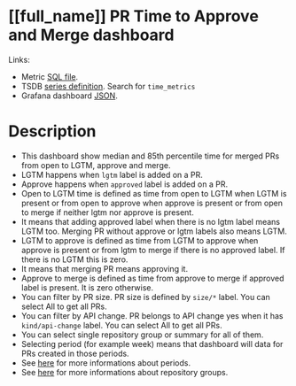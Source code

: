 <h1 id="kubernetes-dashboard">[[full_name]] PR Time to Approve and Merge dashboard</h1>
<p>Links:</p>
<ul>
<li>Metric <a href="https://github.com/cncf/devstats/blob/master/metrics/kubernetes/time_metrics.sql" target="_blank">SQL file</a>.</li>
<li>TSDB <a href="https://github.com/cncf/devstats/blob/master/metrics/kubernetes/metrics.yaml" target="_blank">series definition</a>. Search for <code>time_metrics</code></li>
<li>Grafana dashboard <a href="https://github.com/cncf/devstats/blob/master/grafana/dashboards/kubernetes/pr-time-to-approve-and-merge.json" target="_blank">JSON</a>.</li>
</ul>
<h1 id="description">Description</h1>
<ul>
<li>This dashboard show median and 85th percentile time for merged PRs from open to LGTM, approve and merge.</li>
<li>LGTM happens when <code>lgtm</code> label is added on a PR.</li>
<li>Approve happens when <code>approved</code> label is added on a PR.</li>
<li>Open to LGTM time is defined as time from open to LGTM when LGTM is present or from open to approve when approve is present or from open to merge if neither lgtm nor approve is present.</li>
<li>It means that adding approved label when there is no lgtm label means LGTM too. Merging PR without approve or lgtm labels also means LGTM.</li>
<li>LGTM to approve is defined as time from LGTM to approve when approve is present or from lgtm to merge if there is no approved label. If there is no LGTM this is zero.</li>
<li>It means that merging PR means approving it.</li>
<li>Approve to merge is defined as time from approve to merge if approved label is present. It is zero otherwise.</li>
<li>You can filter by PR size. PR size is defined by <code>size/*</code> label. You can select All to get all PRs.</li>
<li>You can filter by API change. PR belongs to API change yes when it has <code>kind/api-change</code> label. You can select All to get all PRs.</li>
<li>You can select single repository group or summary for all of them.</li>
<li>Selecting period (for example week) means that dashboard will data for PRs created in those periods.</li>
<li>See <a href="https://github.com/cncf/devstats/blob/master/docs/periods.md" target="_blank">here</a> for more informations about periods.</li>
<li>See <a href="https://github.com/cncf/devstats/blob/master/docs/repository_groups.md" target="_blank">here</a> for more informations about repository groups.</li>
</ul>
